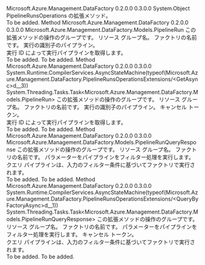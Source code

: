 <Type Name="PipelineRunsOperationsExtensions" FullName="Microsoft.Azure.Management.DataFactory.PipelineRunsOperationsExtensions">
  <TypeSignature Language="C#" Value="public static class PipelineRunsOperationsExtensions" />
  <TypeSignature Language="ILAsm" Value=".class public auto ansi abstract sealed beforefieldinit PipelineRunsOperationsExtensions extends System.Object" />
  <TypeSignature Language="DocId" Value="T:Microsoft.Azure.Management.DataFactory.PipelineRunsOperationsExtensions" />
  <TypeSignature Language="VB.NET" Value="Public Module PipelineRunsOperationsExtensions" />
  <TypeSignature Language="F#" Value="type PipelineRunsOperationsExtensions = class" />
  <AssemblyInfo>
    <AssemblyName>Microsoft.Azure.Management.DataFactory</AssemblyName>
    <AssemblyVersion>0.2.0.0</AssemblyVersion>
    <AssemblyVersion>0.3.0.0</AssemblyVersion>
  </AssemblyInfo>
  <Base>
    <BaseTypeName>System.Object</BaseTypeName>
  </Base>
  <Interfaces />
  <Docs>
    <summary>
            PipelineRunsOperations の拡張メソッド。
            </summary>
    <remarks>To be added.</remarks>
  </Docs>
  <Members>
    <Member MemberName="Get">
      <MemberSignature Language="C#" Value="public static Microsoft.Azure.Management.DataFactory.Models.PipelineRun Get (this Microsoft.Azure.Management.DataFactory.IPipelineRunsOperations operations, string resourceGroupName, string factoryName, string runId);" />
      <MemberSignature Language="ILAsm" Value=".method public static hidebysig class Microsoft.Azure.Management.DataFactory.Models.PipelineRun Get(class Microsoft.Azure.Management.DataFactory.IPipelineRunsOperations operations, string resourceGroupName, string factoryName, string runId) cil managed" />
      <MemberSignature Language="DocId" Value="M:Microsoft.Azure.Management.DataFactory.PipelineRunsOperationsExtensions.Get(Microsoft.Azure.Management.DataFactory.IPipelineRunsOperations,System.String,System.String,System.String)" />
      <MemberSignature Language="VB.NET" Value="&lt;Extension()&gt;&#xA;Public Function Get (operations As IPipelineRunsOperations, resourceGroupName As String, factoryName As String, runId As String) As PipelineRun" />
      <MemberSignature Language="F#" Value="static member Get : Microsoft.Azure.Management.DataFactory.IPipelineRunsOperations * string * string * string -&gt; Microsoft.Azure.Management.DataFactory.Models.PipelineRun" Usage="Microsoft.Azure.Management.DataFactory.PipelineRunsOperationsExtensions.Get (operations, resourceGroupName, factoryName, runId)" />
      <MemberType>Method</MemberType>
      <AssemblyInfo>
        <AssemblyName>Microsoft.Azure.Management.DataFactory</AssemblyName>
        <AssemblyVersion>0.2.0.0</AssemblyVersion>
        <AssemblyVersion>0.3.0.0</AssemblyVersion>
      </AssemblyInfo>
      <ReturnValue>
        <ReturnType>Microsoft.Azure.Management.DataFactory.Models.PipelineRun</ReturnType>
      </ReturnValue>
      <Parameters>
        <Parameter Name="operations" Type="Microsoft.Azure.Management.DataFactory.IPipelineRunsOperations" RefType="this" />
        <Parameter Name="resourceGroupName" Type="System.String" />
        <Parameter Name="factoryName" Type="System.String" />
        <Parameter Name="runId" Type="System.String" />
      </Parameters>
      <Docs>
        <param name="operations">
            この拡張メソッドの操作のグループです。
            </param>
        <param name="resourceGroupName">
            リソース グループ名。
            </param>
        <param name="factoryName">
            ファクトリの名前です。
            </param>
        <param name="runId">
            実行の識別子のパイプライン。
            </param>
        <summary>
            実行 ID によって実行パイプラインを取得します。
            </summary>
        <returns>To be added.</returns>
        <remarks>To be added.</remarks>
      </Docs>
    </Member>
    <Member MemberName="GetAsync">
      <MemberSignature Language="C#" Value="public static System.Threading.Tasks.Task&lt;Microsoft.Azure.Management.DataFactory.Models.PipelineRun&gt; GetAsync (this Microsoft.Azure.Management.DataFactory.IPipelineRunsOperations operations, string resourceGroupName, string factoryName, string runId, System.Threading.CancellationToken cancellationToken = null);" />
      <MemberSignature Language="ILAsm" Value=".method public static hidebysig class System.Threading.Tasks.Task`1&lt;class Microsoft.Azure.Management.DataFactory.Models.PipelineRun&gt; GetAsync(class Microsoft.Azure.Management.DataFactory.IPipelineRunsOperations operations, string resourceGroupName, string factoryName, string runId, valuetype System.Threading.CancellationToken cancellationToken) cil managed" />
      <MemberSignature Language="DocId" Value="M:Microsoft.Azure.Management.DataFactory.PipelineRunsOperationsExtensions.GetAsync(Microsoft.Azure.Management.DataFactory.IPipelineRunsOperations,System.String,System.String,System.String,System.Threading.CancellationToken)" />
      <MemberSignature Language="F#" Value="static member GetAsync : Microsoft.Azure.Management.DataFactory.IPipelineRunsOperations * string * string * string * System.Threading.CancellationToken -&gt; System.Threading.Tasks.Task&lt;Microsoft.Azure.Management.DataFactory.Models.PipelineRun&gt;" Usage="Microsoft.Azure.Management.DataFactory.PipelineRunsOperationsExtensions.GetAsync (operations, resourceGroupName, factoryName, runId, cancellationToken)" />
      <MemberType>Method</MemberType>
      <AssemblyInfo>
        <AssemblyName>Microsoft.Azure.Management.DataFactory</AssemblyName>
        <AssemblyVersion>0.2.0.0</AssemblyVersion>
        <AssemblyVersion>0.3.0.0</AssemblyVersion>
      </AssemblyInfo>
      <Attributes>
        <Attribute>
          <AttributeName>System.Runtime.CompilerServices.AsyncStateMachine(typeof(Microsoft.Azure.Management.DataFactory.PipelineRunsOperationsExtensions/&lt;GetAsync&gt;d__3))</AttributeName>
        </Attribute>
      </Attributes>
      <ReturnValue>
        <ReturnType>System.Threading.Tasks.Task&lt;Microsoft.Azure.Management.DataFactory.Models.PipelineRun&gt;</ReturnType>
      </ReturnValue>
      <Parameters>
        <Parameter Name="operations" Type="Microsoft.Azure.Management.DataFactory.IPipelineRunsOperations" RefType="this" />
        <Parameter Name="resourceGroupName" Type="System.String" />
        <Parameter Name="factoryName" Type="System.String" />
        <Parameter Name="runId" Type="System.String" />
        <Parameter Name="cancellationToken" Type="System.Threading.CancellationToken" />
      </Parameters>
      <Docs>
        <param name="operations">
            この拡張メソッドの操作のグループです。
            </param>
        <param name="resourceGroupName">
            リソース グループ名。
            </param>
        <param name="factoryName">
            ファクトリの名前です。
            </param>
        <param name="runId">
            実行の識別子のパイプライン。
            </param>
        <param name="cancellationToken">
            キャンセル トークン。
            </param>
        <summary>
            実行 ID によって実行パイプラインを取得します。
            </summary>
        <returns>To be added.</returns>
        <remarks>To be added.</remarks>
      </Docs>
    </Member>
    <Member MemberName="QueryByFactory">
      <MemberSignature Language="C#" Value="public static Microsoft.Azure.Management.DataFactory.Models.PipelineRunQueryResponse QueryByFactory (this Microsoft.Azure.Management.DataFactory.IPipelineRunsOperations operations, string resourceGroupName, string factoryName, Microsoft.Azure.Management.DataFactory.Models.PipelineRunFilterParameters filterParameters);" />
      <MemberSignature Language="ILAsm" Value=".method public static hidebysig class Microsoft.Azure.Management.DataFactory.Models.PipelineRunQueryResponse QueryByFactory(class Microsoft.Azure.Management.DataFactory.IPipelineRunsOperations operations, string resourceGroupName, string factoryName, class Microsoft.Azure.Management.DataFactory.Models.PipelineRunFilterParameters filterParameters) cil managed" />
      <MemberSignature Language="DocId" Value="M:Microsoft.Azure.Management.DataFactory.PipelineRunsOperationsExtensions.QueryByFactory(Microsoft.Azure.Management.DataFactory.IPipelineRunsOperations,System.String,System.String,Microsoft.Azure.Management.DataFactory.Models.PipelineRunFilterParameters)" />
      <MemberSignature Language="VB.NET" Value="&lt;Extension()&gt;&#xA;Public Function QueryByFactory (operations As IPipelineRunsOperations, resourceGroupName As String, factoryName As String, filterParameters As PipelineRunFilterParameters) As PipelineRunQueryResponse" />
      <MemberSignature Language="F#" Value="static member QueryByFactory : Microsoft.Azure.Management.DataFactory.IPipelineRunsOperations * string * string * Microsoft.Azure.Management.DataFactory.Models.PipelineRunFilterParameters -&gt; Microsoft.Azure.Management.DataFactory.Models.PipelineRunQueryResponse" Usage="Microsoft.Azure.Management.DataFactory.PipelineRunsOperationsExtensions.QueryByFactory (operations, resourceGroupName, factoryName, filterParameters)" />
      <MemberType>Method</MemberType>
      <AssemblyInfo>
        <AssemblyName>Microsoft.Azure.Management.DataFactory</AssemblyName>
        <AssemblyVersion>0.2.0.0</AssemblyVersion>
        <AssemblyVersion>0.3.0.0</AssemblyVersion>
      </AssemblyInfo>
      <ReturnValue>
        <ReturnType>Microsoft.Azure.Management.DataFactory.Models.PipelineRunQueryResponse</ReturnType>
      </ReturnValue>
      <Parameters>
        <Parameter Name="operations" Type="Microsoft.Azure.Management.DataFactory.IPipelineRunsOperations" RefType="this" />
        <Parameter Name="resourceGroupName" Type="System.String" />
        <Parameter Name="factoryName" Type="System.String" />
        <Parameter Name="filterParameters" Type="Microsoft.Azure.Management.DataFactory.Models.PipelineRunFilterParameters" />
      </Parameters>
      <Docs>
        <param name="operations">
            この拡張メソッドの操作のグループです。
            </param>
        <param name="resourceGroupName">
            リソース グループ名。
            </param>
        <param name="factoryName">
            ファクトリの名前です。
            </param>
        <param name="filterParameters">
            パラメーターをパイプラインをフィルター処理を実行します。
            </param>
        <summary>
            クエリ パイプラインは、入力のフィルター条件に基づいてファクトリで実行されます。
            </summary>
        <returns>To be added.</returns>
        <remarks>To be added.</remarks>
      </Docs>
    </Member>
    <Member MemberName="QueryByFactoryAsync">
      <MemberSignature Language="C#" Value="public static System.Threading.Tasks.Task&lt;Microsoft.Azure.Management.DataFactory.Models.PipelineRunQueryResponse&gt; QueryByFactoryAsync (this Microsoft.Azure.Management.DataFactory.IPipelineRunsOperations operations, string resourceGroupName, string factoryName, Microsoft.Azure.Management.DataFactory.Models.PipelineRunFilterParameters filterParameters, System.Threading.CancellationToken cancellationToken = null);" />
      <MemberSignature Language="ILAsm" Value=".method public static hidebysig class System.Threading.Tasks.Task`1&lt;class Microsoft.Azure.Management.DataFactory.Models.PipelineRunQueryResponse&gt; QueryByFactoryAsync(class Microsoft.Azure.Management.DataFactory.IPipelineRunsOperations operations, string resourceGroupName, string factoryName, class Microsoft.Azure.Management.DataFactory.Models.PipelineRunFilterParameters filterParameters, valuetype System.Threading.CancellationToken cancellationToken) cil managed" />
      <MemberSignature Language="DocId" Value="M:Microsoft.Azure.Management.DataFactory.PipelineRunsOperationsExtensions.QueryByFactoryAsync(Microsoft.Azure.Management.DataFactory.IPipelineRunsOperations,System.String,System.String,Microsoft.Azure.Management.DataFactory.Models.PipelineRunFilterParameters,System.Threading.CancellationToken)" />
      <MemberSignature Language="F#" Value="static member QueryByFactoryAsync : Microsoft.Azure.Management.DataFactory.IPipelineRunsOperations * string * string * Microsoft.Azure.Management.DataFactory.Models.PipelineRunFilterParameters * System.Threading.CancellationToken -&gt; System.Threading.Tasks.Task&lt;Microsoft.Azure.Management.DataFactory.Models.PipelineRunQueryResponse&gt;" Usage="Microsoft.Azure.Management.DataFactory.PipelineRunsOperationsExtensions.QueryByFactoryAsync (operations, resourceGroupName, factoryName, filterParameters, cancellationToken)" />
      <MemberType>Method</MemberType>
      <AssemblyInfo>
        <AssemblyName>Microsoft.Azure.Management.DataFactory</AssemblyName>
        <AssemblyVersion>0.2.0.0</AssemblyVersion>
        <AssemblyVersion>0.3.0.0</AssemblyVersion>
      </AssemblyInfo>
      <Attributes>
        <Attribute>
          <AttributeName>System.Runtime.CompilerServices.AsyncStateMachine(typeof(Microsoft.Azure.Management.DataFactory.PipelineRunsOperationsExtensions/&lt;QueryByFactoryAsync&gt;d__1))</AttributeName>
        </Attribute>
      </Attributes>
      <ReturnValue>
        <ReturnType>System.Threading.Tasks.Task&lt;Microsoft.Azure.Management.DataFactory.Models.PipelineRunQueryResponse&gt;</ReturnType>
      </ReturnValue>
      <Parameters>
        <Parameter Name="operations" Type="Microsoft.Azure.Management.DataFactory.IPipelineRunsOperations" RefType="this" />
        <Parameter Name="resourceGroupName" Type="System.String" />
        <Parameter Name="factoryName" Type="System.String" />
        <Parameter Name="filterParameters" Type="Microsoft.Azure.Management.DataFactory.Models.PipelineRunFilterParameters" />
        <Parameter Name="cancellationToken" Type="System.Threading.CancellationToken" />
      </Parameters>
      <Docs>
        <param name="operations">
            この拡張メソッドの操作のグループです。
            </param>
        <param name="resourceGroupName">
            リソース グループ名。
            </param>
        <param name="factoryName">
            ファクトリの名前です。
            </param>
        <param name="filterParameters">
            パラメーターをパイプラインをフィルター処理を実行します。
            </param>
        <param name="cancellationToken">
            キャンセル トークン。
            </param>
        <summary>
            クエリ パイプラインは、入力のフィルター条件に基づいてファクトリで実行されます。
            </summary>
        <returns>To be added.</returns>
        <remarks>To be added.</remarks>
      </Docs>
    </Member>
  </Members>
</Type>